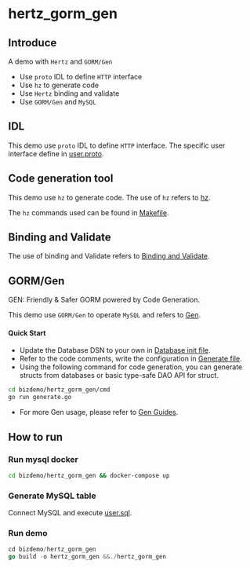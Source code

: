 # hertz_gorm_gen

## Introduce

A demo with `Hertz` and `GORM/Gen`

- Use `proto` IDL to define `HTTP` interface
- Use `hz` to generate code
- Use `Hertz` binding and validate
- Use `GORM/Gen` and `MySQL`

## IDL

This demo use `proto` IDL to define `HTTP` interface. The specific user interface define in [user.proto](idl/user/user.proto).

## Code generation tool

This demo use `hz` to generate code. The use of `hz` refers
to [hz](https://www.cloudwego.io/docs/hertz/tutorials/toolkit/toolkit/).

The `hz` commands used can be found in [Makefile](Makefile).

## Binding and Validate

The use of binding and Validate refers
to [Binding and Validate](https://www.cloudwego.io/docs/hertz/tutorials/basic-feature/binding-and-validate/).

## GORM/Gen

GEN: Friendly & Safer GORM powered by Code Generation.

This demo use `GORM/Gen` to operate `MySQL` and refers to [Gen](https://gorm.io/gen/index.html).

#### Quick Start

- Update the Database DSN to your own in [Database init file](dal/mysql/init.go).
- Refer to the code comments, write the configuration in [Generate file](cmd/generate.go).
- Using the following command for code generation, you can generate structs from databases or basic type-safe DAO API for struct.
```bash
cd bizdemo/hertz_gorm_gen/cmd
go run generate.go
```
- For more Gen usage, please refer to [Gen Guides](https://gorm.io/gen/index.html).

## How to run

### Run mysql docker

```bash
cd bizdemo/hertz_gorm_gen && docker-compose up
```

### Generate MySQL table

Connect MySQL and execute [user.sql](biz/model/sql/user.sql).

### Run demo

```go
cd bizdemo/hertz_gorm_gen
go build -o hertz_gorm_gen &&./hertz_gorm_gen
```